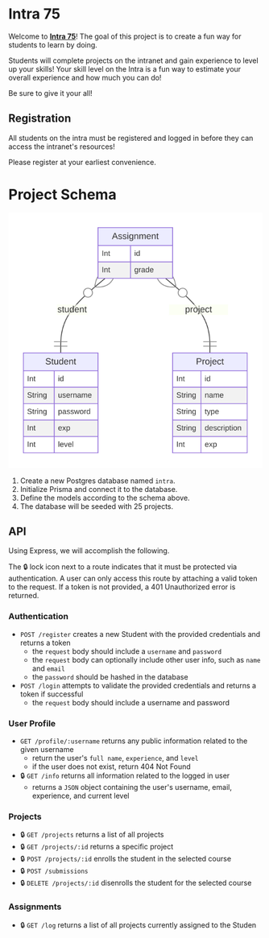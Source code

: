 # Intra 75

Welcome to [**Intra 75**]()! The goal of this project is to create a fun way for students to learn by doing.

Students will complete projects on the intranet and gain experience to level up your skills! Your skill level on the Intra is a fun way to estimate your overall experience and how much you can do!

Be sure to give it your all!

## Registration

All students on the intra must be registered and logged in before they can access the intranet's resources!

Please register at your earliest convenience.

# Project Schema

![A visual representation of the database schema](/docs/prisma-erd.svg)

1. Create a new Postgres database named `intra`.
2. Initialize Prisma and connect it to the database.
3. Define the models according to the schema above.
4. The database will be seeded with 25 projects.

## API

Using Express, we will accomplish the following.

The 🔒 lock icon next to a route indicates that it must be protected via authentication. A user can only access this route by attaching a valid token to the request. If a token is not provided, a 401 Unauthorized error is returned.

### Authentication

- `POST /register` creates a new Student with the provided credentials and returns a token
  - the `request` body should include a `username` and `password`
  - the `request` body can optionally include other user info, such as `name` and `email`
  - the `password` should be hashed in the database
- `POST /login` attempts to validate the provided credentials and returns a token if successful
  - the `request` body should include a username and password

### User Profile

- `GET /profile/:username` returns any public information related to the given username
  - return the user's `full name`, `experience`, and `level`
  - if the user does not exist, return 404 Not Found
- 🔒 `GET /info` returns all information related to the logged in user
  - returns a `JSON` object containing the user's username, email, experience, and current level

### Projects

- 🔒 `GET /projects` returns a list of all projects
- 🔒 `GET /projects/:id` returns a specific project
- 🔒 `POST /projects/:id` enrolls the student in the selected course
- 🔒 `POST /submissions` 
- 🔒 `DELETE /projects/:id` disenrolls the student for the selected course

### Assignments

- 🔒 `GET /log` returns a list of all projects currently assigned to the Studen
